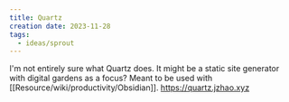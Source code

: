 ```yaml
---
title: Quartz
creation date: 2023-11-28
tags:
  - ideas/sprout
---
```

I'm not entirely sure what Quartz does. 
It might be a static site generator with digital gardens as a focus?
Meant to be used with [[Resource/wiki/productivity/Obsidian]].
https://quartz.jzhao.xyz